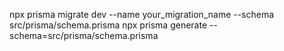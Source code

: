 npx prisma migrate dev --name your_migration_name --schema src/prisma/schema.prisma
npx prisma generate --schema=src/prisma/schema.prisma
